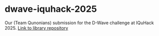 # dwave-iquhack-2025
Our (Team Qunonians) submission for the D-Wave challenge at IQuHack 2025.
[Link to library repository]([url](https://github.com/achowd32/ocean_qab))
